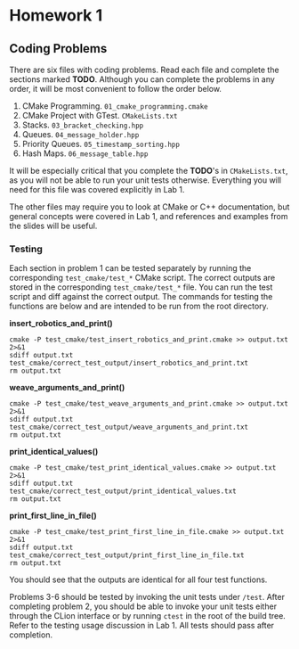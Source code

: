 # Homework 1

## Coding Problems
There are six files with coding problems. Read each file and complete the sections marked **TODO**.
Although you can complete the problems in any order, it will be most convenient to follow the order
below. 

1. CMake Programming. ```01_cmake_programming.cmake```
2. CMake Project with GTest. ```CMakeLists.txt```
3. Stacks. ```03_bracket_checking.hpp```
4. Queues. ```04_message_holder.hpp```
5. Priority Queues. ```05_timestamp_sorting.hpp```
6. Hash Maps. ```06_message_table.hpp```

It will be especially critical that you complete the **TODO**'s in ```CMakeLists.txt```, as you will not be
able to run your unit tests otherwise. Everything you will need for this file was covered explicitly in 
Lab 1.

The other files may require you to look at CMake or C++ documentation, but general concepts were 
covered in Lab 1, and references and examples from the slides will be useful.

### Testing
Each section in problem 1 can be tested separately by running the corresponding ```test_cmake/test_*``` 
CMake script. The correct outputs are stored in the corresponding ```test_cmake/test_*``` file. You can 
run the test script and diff against the correct output. The commands for testing the functions are 
below and are intended to be run from the root directory.

**insert_robotics_and_print()**
```
cmake -P test_cmake/test_insert_robotics_and_print.cmake >> output.txt 2>&1
sdiff output.txt test_cmake/correct_test_output/insert_robotics_and_print.txt
rm output.txt
```

**weave_arguments_and_print()**
```
cmake -P test_cmake/test_weave_arguments_and_print.cmake >> output.txt 2>&1
sdiff output.txt test_cmake/correct_test_output/weave_arguments_and_print.txt
rm output.txt
```

**print_identical_values()**
```
cmake -P test_cmake/test_print_identical_values.cmake >> output.txt 2>&1
sdiff output.txt test_cmake/correct_test_output/print_identical_values.txt
rm output.txt
```

**print_first_line_in_file()**
```
cmake -P test_cmake/test_print_first_line_in_file.cmake >> output.txt 2>&1
sdiff output.txt test_cmake/correct_test_output/print_first_line_in_file.txt
rm output.txt
```

You should see that the outputs are identical for all four test functions.

Problems 3-6 should be tested by invoking the unit tests under ```/test```. After completing problem 2, 
you should be able to invoke your unit tests either through the CLion interface or by running ```ctest``` 
in the root of the build tree. Refer to the testing usage discussion in Lab 1. All tests should pass after 
completion.
